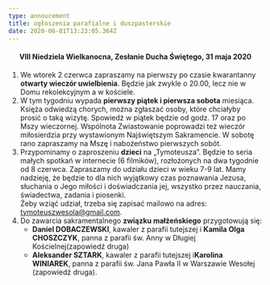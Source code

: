 ```yaml
---
type: annoucement
title: ogłoszenia parafialne i duszpasterskie
date: 2020-06-01T13:23:05.364Z
---
```


<h4 style="text-align:center;">VIII Niedziela Wielkanocna, Zesłanie Ducha Świętego, 31 maja 2020</h4>

1. We wtorek 2 czerwca zapraszamy na pierwszy po czasie kwarantanny **otwarty wieczór uwielbienia**. Będzie jak zwykle o 20.00, lecz nie w Domu rekolekcyjnym a w kościele.
2. W tym tygodniu wypada **pierwszy piątek i pierwsza sobota** miesiąca. Księża odwiedzą chorych, można zgłaszać osoby, które chciałyby prosić o taką wizytę. Spowiedź w piątek będzie od godz. 17 oraz po Mszy wieczornej. Wspólnota Zwiastowanie poprowadzi też wieczór miłosierdzia przy wystawionym Najświętszym Sakramencie. W sobotę rano zapraszamy na Mszę i nabożeństwo pierwszych sobót.
3. Przypominamy o zaproszeniu **dzieci** na „Tymoteusza”. Będzie to seria małych spotkań w internecie (6 filmików), rozłożonych na dwa tygodnie od 8 czerwca. Zapraszamy do udziału dzieci w wieku 7-9 lat. Mamy nadzieję, że będzie to dla nich wyjątkowy czas poznawania Jezusa, słuchania o Jego miłości i doświadczania jej, wszystko przez nauczania, świadectwa, zadania i piosenki.\
   Żeby wziąć udział, trzeba się zapisać mailowo na adres: [tymoteuszwesola@gmail.com](mailto:tymoteuszwesola@gmail.com).
4. Do zawarcia sakramentalnego **związku małżeńskiego** przygotowują się:
   - **Daniel DOBACZEWSKI**, kawaler z parafii tutejszej i **Kamila Olga CHOSZCZYK**, panna z parafii św. Anny w Długiej Kościelnej(zapowiedź druga)
   - **Aleksander SZTARK**, kawaler z parafii tutejszej i**Karolina WINIAREK**, panna z parafii św. Jana Pawła II w Warszawie Wesołej (zapowiedź druga).
